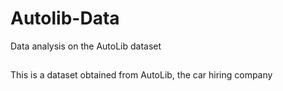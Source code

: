 # Autolib-Data
Data analysis on the AutoLib dataset

## 
This is a dataset obtained from AutoLib, the car hiring company
